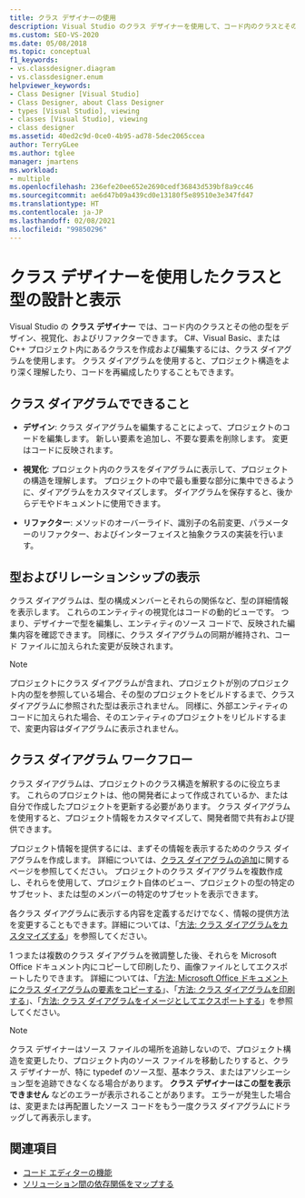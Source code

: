 ```yaml
---
title: クラス デザイナーの使用
description: Visual Studio のクラス デザイナーを使用して、コード内のクラスとその他の型をデザイン、視覚化、およびリファクターする方法について説明します。
ms.custom: SEO-VS-2020
ms.date: 05/08/2018
ms.topic: conceptual
f1_keywords:
- vs.classdesigner.diagram
- vs.classdesigner.enum
helpviewer_keywords:
- Class Designer [Visual Studio]
- Class Designer, about Class Designer
- types [Visual Studio], viewing
- classes [Visual Studio], viewing
- class designer
ms.assetid: 40ed2c9d-0ce0-4b95-ad78-5dec2065ccea
author: TerryGLee
ms.author: tglee
manager: jmartens
ms.workload:
- multiple
ms.openlocfilehash: 236efe20ee652e2690cedf36843d539bf8a9cc46
ms.sourcegitcommit: ae6d47b09a439cd0e13180f5e89510e3e347fd47
ms.translationtype: HT
ms.contentlocale: ja-JP
ms.lasthandoff: 02/08/2021
ms.locfileid: "99850296"
---
```

# <a name="design-and-view-classes-and-types-with-class-designer"></a>クラス デザイナーを使用したクラスと型の設計と表示

Visual Studio の **クラス デザイナー** では、コード内のクラスとその他の型をデザイン、視覚化、およびリファクターできます。 C#、Visual Basic、または C++ プロジェクト内にあるクラスを作成および編集するには、クラス ダイアグラムを使用します。 クラス ダイアグラムを使用すると、プロジェクト構造をより深く理解したり、コードを再編成したりすることもできます。

## <a name="what-you-can-do-with-class-diagrams"></a>クラス ダイアグラムでできること

- **デザイン**: クラス ダイアグラムを編集することによって、プロジェクトのコードを編集します。 新しい要素を追加し、不要な要素を削除します。 変更はコードに反映されます。

- **視覚化**: プロジェクト内のクラスをダイアグラムに表示して、プロジェクトの構造を理解します。 プロジェクトの中で最も重要な部分に集中できるように、ダイアグラムをカスタマイズします。 ダイアグラムを保存すると、後からデモやドキュメントに使用できます。

- **リファクター**: メソッドのオーバーライド、識別子の名前変更、パラメーターのリファクター、およびインターフェイスと抽象クラスの実装を行います。

## <a name="view-types-and-relationships"></a>型およびリレーションシップの表示

クラス ダイアグラムは、型の構成メンバーとそれらの関係など、型の詳細情報を表示します。 これらのエンティティの視覚化はコードの動的ビューです。 つまり、デザイナーで型を編集し、エンティティのソース コードで、反映された編集内容を確認できます。 同様に、クラス ダイアグラムの同期が維持され、コード ファイルに加えられた変更が反映されます。

> [!NOTE]
> プロジェクトにクラス ダイアグラムが含まれ、プロジェクトが別のプロジェクト内の型を参照している場合、その型のプロジェクトをビルドするまで、クラス ダイアグラムに参照された型は表示されません。 同様に、外部エンティティのコードに加えられた場合、そのエンティティのプロジェクトをリビルドするまで、変更内容はダイアグラムに表示されません。

## <a name="class-diagram-workflow"></a>クラス ダイアグラム ワークフロー

クラス ダイアグラムは、プロジェクトのクラス構造を解釈するのに役立ちます。 これらのプロジェクトは、他の開発者によって作成されているか、または自分で作成したプロジェクトを更新する必要があります。 クラス ダイアグラムを使用すると、プロジェクト情報をカスタマイズして、開発者間で共有および提供できます。

プロジェクト情報を提供するには、まずその情報を表示するためのクラス ダイアグラムを作成します。 詳細については、[クラス ダイアグラムの追加](how-to-add-class-diagrams-to-projects.md)に関するページを参照してください。 プロジェクトのクラス ダイアグラムを複数作成し、それらを使用して、プロジェクト自体のビュー、プロジェクトの型の特定のサブセット、または型のメンバーの特定のサブセットを表示できます。

各クラス ダイアグラムに表示する内容を定義するだけでなく、情報の提供方法を変更することもできます。詳細については、「[方法: クラス ダイアグラムをカスタマイズする](how-to-customize-class-diagrams.md)」を参照してください。

1 つまたは複数のクラス ダイアグラムを微調整した後、それらを Microsoft Office ドキュメント内にコピーして印刷したり、画像ファイルとしてエクスポートしたりできます。 詳細については、「[方法: Microsoft Office ドキュメントにクラス ダイアグラムの要素をコピーする](how-to-copy-class-diagram-elements-to-a-microsoft-office-document.md)」、「[方法: クラス ダイアグラムを印刷する](how-to-print-class-diagrams.md)」、「[方法: クラス ダイアグラムをイメージとしてエクスポートする](how-to-export-class-diagrams-as-images.md)」を参照してください。

> [!NOTE]
> クラス デザイナーはソース ファイルの場所を追跡しないので、プロジェクト構造を変更したり、プロジェクト内のソース ファイルを移動したりすると、クラス デザイナーが、特に typedef のソース型、基本クラス、またはアソシエーション型を追跡できなくなる場合があります。 **クラス デザイナーはこの型を表示できません** などのエラーが表示されることがあります。 エラーが発生した場合は、変更または再配置したソース コードをもう一度クラス ダイアグラムにドラッグして再表示します。

## <a name="see-also"></a>関連項目

- [コード エディターの機能](../writing-code-in-the-code-and-text-editor.md)
- [ソリューション間の依存関係をマップする](../../modeling/map-dependencies-across-your-solutions.md)
